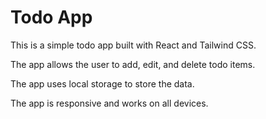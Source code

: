# Todo App

This is a simple todo app built with React and Tailwind CSS.

The app allows the user to add, edit, and delete todo items.

The app uses local storage to store the data.

The app is responsive and works on all devices.
